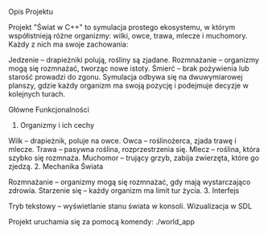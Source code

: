 Opis Projektu

Projekt "Świat w C++" to symulacja prostego ekosystemu, w którym współistnieją różne organizmy: wilki, owce, trawa, mlecze i muchomory. Każdy z nich ma swoje zachowania:

Jedzenie – drapieżniki polują, rośliny są zjadane.
Rozmnażanie – organizmy mogą się rozmnażać, tworząc nowe istoty.
Śmierć – brak pożywienia lub starość prowadzi do zgonu.
Symulacja odbywa się na dwuwymiarowej planszy, gdzie każdy organizm ma swoją pozycję i podejmuje decyzje w kolejnych turach.

Główne Funkcjonalności

1. Organizmy i ich cechy

Wilk – drapieżnik, poluje na owce.
Owca – roślinożerca, zjada trawę i mlecze.
Trawa – pasywna roślina, rozprzestrzenia się.
Mlecz – roślina, która szybko się rozmnaża.
Muchomor – trujący grzyb, zabija zwierzęta, które go zjedzą.
2. Mechanika Świata

Rozmnażanie – organizmy mogą się rozmnażać, gdy mają wystarczająco zdrowia.
Starzenie się – każdy organizm ma limit tur życia.
3. Interfejs

Tryb tekstowy – wyświetlanie stanu świata w konsoli.
Wizualizacja w SDL

Projekt uruchamia się za pomocą komendy: ./world_app